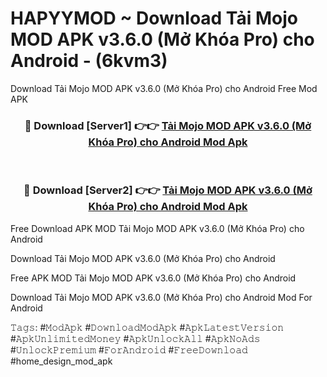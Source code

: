 # HAPYYMOD ~ Download Tải Mojo MOD APK v3.6.0 (Mở Khóa Pro) cho Android - (6kvm3)
Download Tải Mojo MOD APK v3.6.0 (Mở Khóa Pro) cho Android Free Mod APK

<div align="center">
<h3>🔴 Download [Server1] 👉👉 <a href="https://apk-comot.site?title=Tải_Mojo_MOD_APK_v3.6.0_(Mở_Khóa_Pro)_cho_Android">Tải Mojo MOD APK v3.6.0 (Mở Khóa Pro) cho Android Mod Apk</a></h3><br>

<h3>🔴 Download [Server2] 👉👉 <a href="https://apk-comot.site?title=Tải_Mojo_MOD_APK_v3.6.0_(Mở_Khóa_Pro)_cho_Android">Tải Mojo MOD APK v3.6.0 (Mở Khóa Pro) cho Android Mod Apk</a></h3>
</div>


Free Download APK MOD Tải Mojo MOD APK v3.6.0 (Mở Khóa Pro) cho Android

Download Tải Mojo MOD APK v3.6.0 (Mở Khóa Pro) cho Android 

Free APK MOD Tải Mojo MOD APK v3.6.0 (Mở Khóa Pro) cho Android 

Download Tải Mojo MOD APK v3.6.0 (Mở Khóa Pro) cho Android Mod For Android

𝚃𝚊𝚐𝚜: #𝙼𝚘𝚍𝙰𝚙𝚔 #𝙳𝚘𝚠𝚗𝚕𝚘𝚊𝚍𝙼𝚘𝚍𝙰𝚙𝚔 #𝙰𝚙𝚔𝙻𝚊𝚝𝚎𝚜𝚝𝚅𝚎𝚛𝚜𝚒𝚘𝚗 #𝙰𝚙𝚔𝚄𝚗𝚕𝚒𝚖𝚒𝚝𝚎𝚍𝙼𝚘𝚗𝚎𝚢 #𝙰𝚙𝚔𝚄𝚗𝚕𝚘𝚌𝚔𝙰𝚕𝚕 #𝙰𝚙𝚔𝙽𝚘𝙰𝚍𝚜 #𝚄𝚗𝚕𝚘𝚌𝚔𝙿𝚛𝚎𝚖𝚒𝚞𝚖 #𝙵𝚘𝚛𝙰𝚗𝚍𝚛𝚘𝚒𝚍 #𝙵𝚛𝚎𝚎𝙳𝚘𝚠𝚗𝚕𝚘𝚊𝚍 #home_design_mod_apk